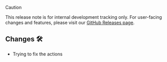 <!-- markdownlint-disable MD041 -->

> [!CAUTION]
> This release note is for internal development tracking only.
> For user-facing changes and features, please visit our [GitHub Releases page](https://github.com/tommyvankessel/neo_cli/releases).

## Changes 🛠️

- Trying to fix the actions
